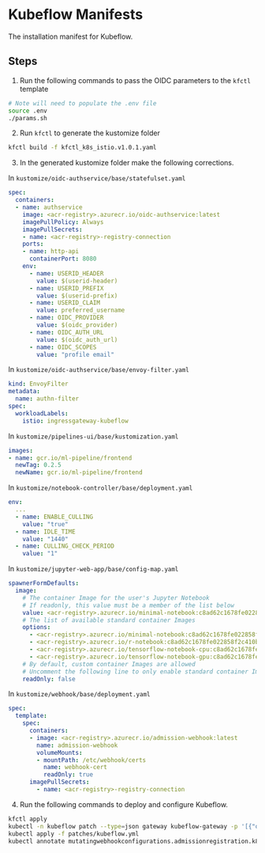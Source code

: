 # Kubeflow Manifests

The installation manifest for Kubeflow.

## Steps

1. Run the following commands to pass the OIDC parameters to the `kfctl` template

```sh
# Note will need to populate the .env file
source .env
./params.sh
```

2. Run `kfctl` to generate the kustomize folder

```sh
kfctl build -f kfctl_k8s_istio.v1.0.1.yaml
```

3. In the generated kustomize folder make the following corrections.

In `kustomize/oidc-authservice/base/statefulset.yaml`

```yaml
spec:
  containers:
  - name: authservice
    image: <acr-registry>.azurecr.io/oidc-authservice:latest
    imagePullPolicy: Always
    imagePullSecrets:
    - name: <acr-registry>-registry-connection
    ports:
    - name: http-api
      containerPort: 8080
    env:
      - name: USERID_HEADER
        value: $(userid-header)
      - name: USERID_PREFIX
        value: $(userid-prefix)
      - name: USERID_CLAIM
        value: preferred_username
      - name: OIDC_PROVIDER
        value: $(oidc_provider)
      - name: OIDC_AUTH_URL
        value: $(oidc_auth_url)
      - name: OIDC_SCOPES
        value: "profile email"
```

In `kustomize/oidc-authservice/base/envoy-filter.yaml`

```yaml
kind: EnvoyFilter
metadata:
  name: authn-filter
spec:
  workloadLabels:
    istio: ingressgateway-kubeflow
```

In `kustomize/pipelines-ui/base/kustomization.yaml`

```yaml
images:
- name: gcr.io/ml-pipeline/frontend
  newTag: 0.2.5
  newName: gcr.io/ml-pipeline/frontend
```

In `kustomize/notebook-controller/base/deployment.yaml`

```yaml
env:
  ...
  - name: ENABLE_CULLING
    value: "true"
  - name: IDLE_TIME
    value: "1440"
  - name: CULLING_CHECK_PERIOD
    value: "1"
```

In `kustomize/jupyter-web-app/base/config-map.yaml`

```yaml
spawnerFormDefaults:
  image:
    # The container Image for the user's Jupyter Notebook
    # If readonly, this value must be a member of the list below
    value: <acr-registry>.azurecr.io/minimal-notebook:c8ad62c1678fe022858f2c410bdc336add6ac928
    # The list of available standard container Images
    options:
      - <acr-registry>.azurecr.io/minimal-notebook:c8ad62c1678fe022858f2c410bdc336add6ac928
      - <acr-registry>.azurecr.io/r-notebook:c8ad62c1678fe022858f2c410bdc336add6ac928
      - <acr-registry>.azurecr.io/tensorflow-notebook-cpu:c8ad62c1678fe022858f2c410bdc336add6ac928
      - <acr-registry>.azurecr.io/tensorflow-notebook-gpu:c8ad62c1678fe022858f2c410bdc336add6ac928
    # By default, custom container Images are allowed
    # Uncomment the following line to only enable standard container Images
    readOnly: false
```

In `kustomize/webhook/base/deployment.yaml`

```yaml
spec:
  template:
    spec:
      containers:
      - image: <acr-registry>.azurecr.io/admission-webhook:latest
        name: admission-webhook
        volumeMounts:
        - mountPath: /etc/webhook/certs
          name: webhook-cert
          readOnly: true
      imagePullSecrets:
        - name: <acr-registry>-registry-connection
```

4. Run the following commands to deploy and configure Kubeflow.

```sh
kfctl apply
kubectl -n kubeflow patch --type=json gateway kubeflow-gateway -p '[{"op":"replace","path":"/spec/selector/istio","value":"ingressgateway-kubeflow"}]'
kubectl apply -f patches/kubeflow.yml
kubectl annotate mutatingwebhookconfigurations.admissionregistration.k8s.io admission-webhook-mutating-webhook-configuration certmanager.k8s.io/inject-ca-from=kubeflow/admission-webhook-cert --overwrite
```
